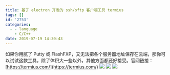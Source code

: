 ```yaml
---
title: 基于 electron 开发的 ssh/sftp 客户端工具 termius
tags: []
id: '2753'
categories:
  - - language
    - C/C++
date: 2019-07-19 14:30:43
---
```


如果你用腻了 Putty 或 FlashFXP，又无法把各个服务器地址保存在云端，那你可以试试这款工具，除了体积大一些以外，其他方面都还好接受。官网链接：[https://termius.com/](https://termius.com/) [![](https://www.mycode.net.cn/wp-content/uploads/2019/07/2019-07-19_14-08-22.png)](https://www.mycode.net.cn/wp-content/uploads/2019/07/2019-07-19_14-08-22.png) [![](https://www.mycode.net.cn/wp-content/uploads/2019/07/2019-07-19_14-09-39.png)](https://www.mycode.net.cn/wp-content/uploads/2019/07/2019-07-19_14-09-39.png) [![](https://www.mycode.net.cn/wp-content/uploads/2019/07/2019-07-19_14-10-43.png)](https://www.mycode.net.cn/wp-content/uploads/2019/07/2019-07-19_14-10-43.png)